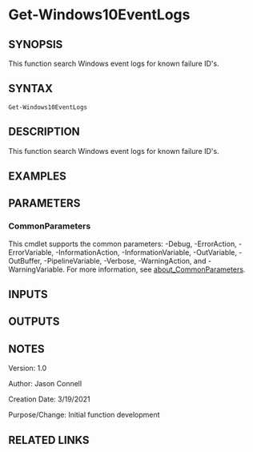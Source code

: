 # Get-Windows10EventLogs

## SYNOPSIS
This function search Windows event logs for known failure ID's.

## SYNTAX

```
Get-Windows10EventLogs
```

## DESCRIPTION
This function search Windows event logs for known failure ID's.
## EXAMPLES

## PARAMETERS

### CommonParameters
This cmdlet supports the common parameters: -Debug, -ErrorAction, -ErrorVariable, -InformationAction, -InformationVariable, -OutVariable, -OutBuffer, -PipelineVariable, -Verbose, -WarningAction, and -WarningVariable. For more information, see [about_CommonParameters](http://go.microsoft.com/fwlink/?LinkID=113216).

## INPUTS

## OUTPUTS

## NOTES
Version:        1.0

Author:         Jason Connell

Creation Date:  3/19/2021

Purpose/Change: Initial function development 


## RELATED LINKS